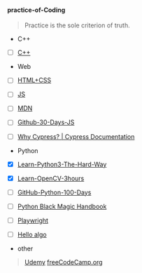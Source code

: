 #### practice-of-Coding

> Practice is the sole criterion of truth.

- C++
- [ ] [C++](https://www.bilibili.com/video/BV1Dk4y1j7oj?vd_source=0d0e1622a8f0252f0b3d7fbc911fe6e9)


- Web

- [ ] [HTML+CSS](https://www.bilibili.com/video/BV1A34y1e7wL/?spm_id_from=333.999.0.0)

- [ ] [JS](https://www.bilibili.com/video/BV1vA4y197C7/?spm_id_from=333.999.0.0&vd_source=6e8bee86f4b9f15cf78dbd4146208095)

- [ ] [MDN](https://developer.mozilla.org/zh-CN/docs/Learn)

- [ ] [Github-30-Days-JS](https://github.com/Asabeneh/30-Days-Of-JavaScript)

- [ ] [Why Cypress? | Cypress Documentation](https://docs.cypress.io/guides/overview/why-cypress)


- Python

- [x] [Learn-Python3-The-Hard-Way](https://www.bookstack.cn/read/LearnPython3TheHardWay/spilt.1.learn-py3.md)

- [x] [Learn-OpenCV-3hours](https://www.bilibili.com/video/BV16K411W7x9/?spm_id_from=333.999.0.0)

- [ ] [GitHub-Python-100-Days](https://github.com/jackfrued/Python-100-Days)

- [ ] [Python Black Magic Handbook](https://magic.iswbm.com/)

- [ ] [Playwright](https://playwright.dev/docs/intro)

- [ ] [Hello algo](https://www.hello-algo.com/)

- other

> [Udemy](https://www.udemy.com/)
> [freeCodeCamp.org](https://coderadio.freecodecamp.org/)
